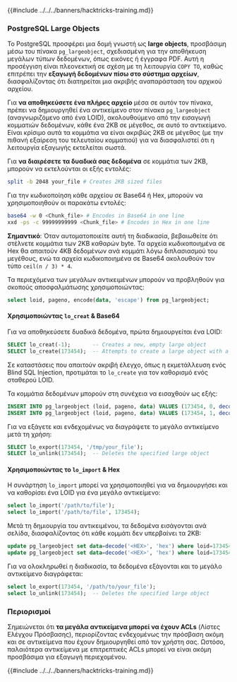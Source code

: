 {{#include ../../../banners/hacktricks-training.md}}

### PostgreSQL Large Objects

Το PostgreSQL προσφέρει μια δομή γνωστή ως **large objects**, προσβάσιμη μέσω του πίνακα `pg_largeobject`, σχεδιασμένη για την αποθήκευση μεγάλων τύπων δεδομένων, όπως εικόνες ή έγγραφα PDF. Αυτή η προσέγγιση είναι πλεονεκτική σε σχέση με τη λειτουργία `COPY TO`, καθώς επιτρέπει την **εξαγωγή δεδομένων πίσω στο σύστημα αρχείων**, διασφαλίζοντας ότι διατηρείται μια ακριβής αναπαράσταση του αρχικού αρχείου.

Για **να αποθηκεύσετε ένα πλήρες αρχείο** μέσα σε αυτόν τον πίνακα, πρέπει να δημιουργηθεί ένα αντικείμενο στον πίνακα `pg_largeobject` (αναγνωριζόμενο από ένα LOID), ακολουθούμενο από την εισαγωγή κομματιών δεδομένων, κάθε ένα 2KB σε μέγεθος, σε αυτό το αντικείμενο. Είναι κρίσιμο αυτά τα κομμάτια να είναι ακριβώς 2KB σε μέγεθος (με την πιθανή εξαίρεση του τελευταίου κομματιού) για να διασφαλιστεί ότι η λειτουργία εξαγωγής εκτελείται σωστά.

Για **να διαιρέσετε τα δυαδικά σας δεδομένα** σε κομμάτια των 2KB, μπορούν να εκτελούνται οι εξής εντολές:
```bash
split -b 2048 your_file # Creates 2KB sized files
```
Για την κωδικοποίηση κάθε αρχείου σε Base64 ή Hex, μπορούν να χρησιμοποιηθούν οι παρακάτω εντολές:
```bash
base64 -w 0 <Chunk_file> # Encodes in Base64 in one line
xxd -ps -c 99999999999 <Chunk_file> # Encodes in Hex in one line
```
**Σημαντικό**: Όταν αυτοματοποιείτε αυτή τη διαδικασία, βεβαιωθείτε ότι στέλνετε κομμάτια των 2KB καθαρών byte. Τα αρχεία κωδικοποιημένα σε Hex θα απαιτούν 4KB δεδομένων ανά κομμάτι λόγω διπλασιασμού του μεγέθους, ενώ τα αρχεία κωδικοποιημένα σε Base64 ακολουθούν τον τύπο `ceil(n / 3) * 4`.

Τα περιεχόμενα των μεγάλων αντικειμένων μπορούν να προβληθούν για σκοπούς αποσφαλμάτωσης χρησιμοποιώντας:
```sql
select loid, pageno, encode(data, 'escape') from pg_largeobject;
```
#### Χρησιμοποιώντας `lo_creat` & Base64

Για να αποθηκεύσετε δυαδικά δεδομένα, πρώτα δημιουργείται ένα LOID:
```sql
SELECT lo_creat(-1);       -- Creates a new, empty large object
SELECT lo_create(173454);  -- Attempts to create a large object with a specific OID
```
Σε καταστάσεις που απαιτούν ακριβή έλεγχο, όπως η εκμετάλλευση ενός Blind SQL Injection, προτιμάται το `lo_create` για τον καθορισμό ενός σταθερού LOID.

Τα κομμάτια δεδομένων μπορούν στη συνέχεια να εισαχθούν ως εξής:
```sql
INSERT INTO pg_largeobject (loid, pageno, data) VALUES (173454, 0, decode('<B64 chunk1>', 'base64'));
INSERT INTO pg_largeobject (loid, pageno, data) VALUES (173454, 1, decode('<B64 chunk2>', 'base64'));

```
Για να εξάγετε και ενδεχομένως να διαγράψετε το μεγάλο αντικείμενο μετά τη χρήση:
```sql
SELECT lo_export(173454, '/tmp/your_file');
SELECT lo_unlink(173454);  -- Deletes the specified large object
```
#### Χρησιμοποιώντας το `lo_import` & Hex

Η συνάρτηση `lo_import` μπορεί να χρησιμοποιηθεί για να δημιουργήσει και να καθορίσει ένα LOID για ένα μεγάλο αντικείμενο:
```sql
select lo_import('/path/to/file');
select lo_import('/path/to/file', 173454);
```
Μετά τη δημιουργία του αντικειμένου, τα δεδομένα εισάγονται ανά σελίδα, διασφαλίζοντας ότι κάθε κομμάτι δεν υπερβαίνει τα 2KB:
```sql
update pg_largeobject set data=decode('<HEX>', 'hex') where loid=173454 and pageno=0;
update pg_largeobject set data=decode('<HEX>', 'hex') where loid=173454 and pageno=1;
```
Για να ολοκληρωθεί η διαδικασία, τα δεδομένα εξάγονται και το μεγάλο αντικείμενο διαγράφεται:
```sql
select lo_export(173454, '/path/to/your_file');
select lo_unlink(173454);  -- Deletes the specified large object
```
### Περιορισμοί

Σημειώνεται ότι **τα μεγάλα αντικείμενα μπορεί να έχουν ACLs** (Λίστες Ελέγχου Πρόσβασης), περιορίζοντας ενδεχομένως την πρόσβαση ακόμη και σε αντικείμενα που έχουν δημιουργηθεί από τον χρήστη σας. Ωστόσο, παλαιότερα αντικείμενα με επιτρεπτικές ACLs μπορεί να είναι ακόμη προσβάσιμα για εξαγωγή περιεχομένου.

{{#include ../../../banners/hacktricks-training.md}}
